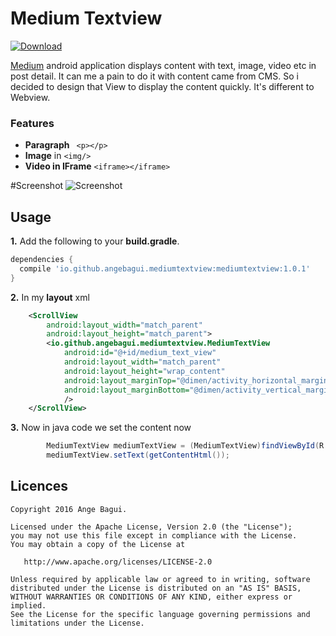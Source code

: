Medium Textview
===============

[ ![Download](https://api.bintray.com/packages/angebagui/maven/mediumtextview/images/download.svg) ](https://bintray.com/angebagui/maven/mediumtextview/_latestVersion)

[Medium](https://play.google.com/store/apps/details?id=com.medium.reader)  android application displays content with text, image, video etc in post detail. It can me a pain to do it with content came from CMS. So i decided to design that View to display the content quickly. It's different to Webview. 

### Features
* **Paragraph** ``` <p></p>```
* **Image** in ```<img/>```
* **Video in IFrame** ```<iframe></iframe>```

#Screenshot
![Screenshot](https://github.com/angebagui/medium-textview/blob/master/screenshot/Screenshot_2016-08-14-19-59-48.png)



Usage
-----

**1.** Add the following to your **build.gradle**.
```groovy
dependencies {
  compile 'io.github.angebagui.mediumtextview:mediumtextview:1.0.1'
}
```
**2.** In my **layout** xml
```xml
    <ScrollView
        android:layout_width="match_parent"
        android:layout_height="match_parent">
        <io.github.angebagui.mediumtextview.MediumTextView
            android:id="@+id/medium_text_view"
            android:layout_width="match_parent"
            android:layout_height="wrap_content"
            android:layout_marginTop="@dimen/activity_horizontal_margin"
            android:layout_marginBottom="@dimen/activity_vertical_margin"
            />
    </ScrollView>
```

**3.** Now in java code we set the content now
```java
        MediumTextView mediumTextView = (MediumTextView)findViewById(R.id.medium_text_view);
        mediumTextView.setText(getContentHtml());
```

Licences
--------
    Copyright 2016 Ange Bagui.

    Licensed under the Apache License, Version 2.0 (the "License");
    you may not use this file except in compliance with the License.
    You may obtain a copy of the License at

       http://www.apache.org/licenses/LICENSE-2.0

    Unless required by applicable law or agreed to in writing, software
    distributed under the License is distributed on an "AS IS" BASIS,
    WITHOUT WARRANTIES OR CONDITIONS OF ANY KIND, either express or implied.
    See the License for the specific language governing permissions and
    limitations under the License.
